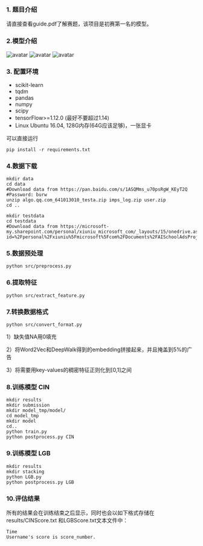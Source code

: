 ### 1. 题目介绍

请直接查看guide.pdf了解赛题，该项目是初赛第一名的模型。

### 2.模型介绍

![avatar](picture/framework.png)
![avatar](picture/CIN.png)
![avatar](picture/key-value.png)

### 3. 配置环境

- scikit-learn
- tqdm
- pandas
- numpy
- scipy
- tensorFlow>=1.12.0 (最好不要超过1.14)
- Linux Ubuntu 16.04, 128G内存(64G应该足够)，一张显卡 

可以直接运行
```shell
pip install -r requirements.txt
```

### 4.数据下载
```shell
mkdir data 
cd data
#Download data from https://pan.baidu.com/s/1ASQMms_u70psRgW_KEyT2Q 
#Password: burw
unzip algo.qq.com_641013010_testa.zip imps_log.zip user.zip
cd ..

mkdir testdata 
cd testdata
#Download data from https://microsoft-my.sharepoint.com/personal/xiuniu_microsoft_com/_layouts/15/onedrive.aspx?id=%2Fpersonal%2Fxiuniu%5Fmicrosoft%5Fcom%2FDocuments%2FAISchoolAdsProject%2FTestDataV2&originalPath=aHR0cHM6Ly9taWNyb3NvZnQtbXkuc2hhcmVwb2ludC5jb20vOmY6L3AveGl1bml1L0VpQ0U2cElFNXVoR28zY2h3cm5xMF9NQk5FakViRHVsaXBDWDJ0eGJFanMxZ3c%5FcnRpbWU9RFNKNVFxVDYyRWc 
```

### 5.数据预处理

```shell
python src/preprocess.py
```

### 6.提取特征

```shell
python src/extract_feature.py
```

### 7.转换数据格式

```shell
python src/convert_format.py
```

1）缺失值NA用0填充

2）将Word2Vec和DeepWalk得到的embedding拼接起来，并且掩盖到5%的广告

3）将需要用key-values的稠密特征正则化到[0,1]之间

### 8.训练模型 CIN

```shell
mkdir results
mkdir submission
mkdir model_tmp/model/
cd model_tmp
mkdir model
cd..
python train.py
python postprocess.py CIN
```

### 9.训练模型 LGB

```shell
mkdir results
mkdir stacking
python LGB.py
python postprocess.py LGB
```

### 10.评估结果
所有的结果会在训练结束之后显示，同时也会以如下格式存储在results/CINScore.txt 和LGBScore.txt文本文件中：
```shell
Time
Username's score is score_number.
```
